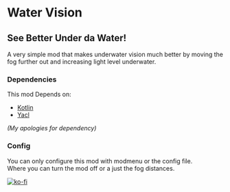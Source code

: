 # Water Vision
See Better Under da Water!
---

A very simple mod that makes underwater vision much better by moving the fog further out and increasing light level
underwater.

### Dependencies
This mod Depends on:
- [Kotlin](https://modrinth.com/mod/fabric-language-kotlin)
- [Yacl](https://modrinth.com/mod/yacl)

*(My apologies for dependency)*
### Config
You can only configure this mod with modmenu or the config file.</br>
Where you can turn the mod off or a just the fog distances.

[![ko-fi](https://ko-fi.com/img/githubbutton_sm.svg)](https://ko-fi.com/M4M7DWJCH)